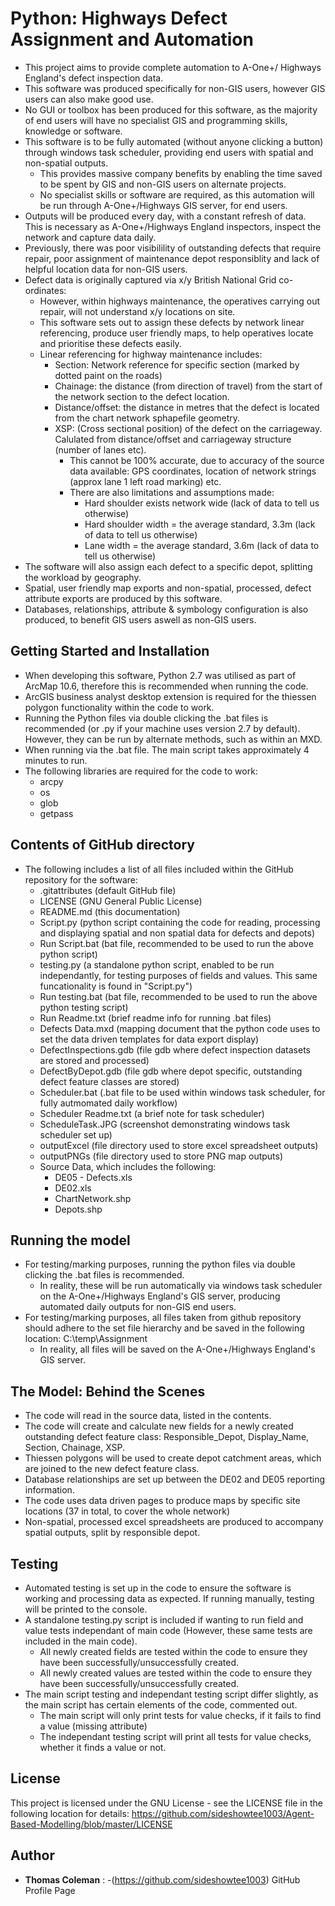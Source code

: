 # Python: Highways Defect Assignment and Automation

- This project aims to provide complete automation to A-One+/ Highways England's defect inspection data.
- This software was produced specifically for non-GIS users, however GIS users can also make good use.
- No GUI or toolbox has been produced for this software, as the majority of end users will have no specialist GIS and programming skills, knowledge or software.
- This software is to be fully automated (without anyone clicking a button) through windows task scheduler, providing end users with spatial and non-spatial outputs.
	- This provides massive company benefits by enabling the time saved to be spent by GIS and non-GIS users on alternate projects.
	- No specialist skills or software are required, as this automation will be run through A-One+/Highways GIS server, for end users.
- Outputs will be produced every day, with a constant refresh of data. This is necessary as A-One+/Highways England inspectors, inspect the network and capture data daily.
- Previously, there was poor visibilility of outstanding defects that require repair, poor assignment of maintenance depot responsiblity and lack of helpful location data for non-GIS users.
- Defect data is originally captured via x/y British National Grid co-ordinates:
	- However, within highways maintenance, the operatives carrying out repair, will not understand x/y locations on site.
	- This software sets out to assign these defects by network linear referencing, produce user friendly maps, to help operatives locate and prioritise these defects easily.
	- Linear referencing for highway maintenance includes:
		- Section: Network reference for specific section (marked by dotted paint on the roads)
		- Chainage: the distance (from direction of travel) from the start of the network section to the defect location.
		- Distance/offset: the distance in metres that the defect is located from the chart network sphapefile geometry.
		- XSP: (Cross sectional position) of the defect on the carriageway. Calulated from distance/offset and carriageway structure (number of lanes etc).
			- This cannot be 100% accurate, due to accuracy of the source data available: GPS coordinates, location of network strings (approx lane 1 left road marking) etc.
			- There are also limitations and assumptions made:
				- Hard shoulder exists network wide (lack of data to tell us otherwise)
				- Hard shoulder width = the average standard, 3.3m (lack of data to tell us otherwise)
				- Lane width = the average standard, 3.6m (lack of data to tell us otherwise)
- The software will also assign each defect to a specific depot, splitting the workload by geography.
- Spatial, user friendly map exports and non-spatial, processed, defect attribute exports are produced by this software.
- Databases, relationships, attribute & symbology configuration is also produced, to benefit GIS users aswell as non-GIS users.


## Getting Started and Installation

 - When developing this software, Python 2.7 was utilised as part of ArcMap 10.6, therefore this is recommended when running the code.
 - ArcGIS business analyst desktop extension is required for the thiessen polygon functionality within the code to work.
 - Running the Python files via double clicking the .bat files is recommended (or .py if your machine uses version 2.7 by default). However, they can be run by alternate methods, such as within an MXD.
 - When running via the .bat file. The main script takes approximately 4 minutes to run.
 - The following libraries are required for the code to work:
	- arcpy
	- os
	- glob
	- getpass
	
	
## Contents of GitHub directory

- The following includes a list of all files included within the GitHub repository for the software:
	- .gitattributes (default GitHub file)
	- LICENSE (GNU General Public License)
	- README.md (this documentation)
	- Script.py (python script containing the code for reading, processing and displaying spatial and non spatial data for defects and depots)
	- Run Script.bat (bat file, recommended to be used to run the above python script)
	- testing.py (a standalone python script, enabled to be run independantly, for testing purposes of fields and values. This same funcationality is found in "Script.py")
	- Run testing.bat (bat file, recommended to be used to run the above python testing script)
	- Run Readme.txt (brief readme info for running .bat files)
	- Defects Data.mxd (mapping document that the python code uses to set the data driven templates for data export display)
	- DefectInspections.gdb (file gdb where defect inspection datasets are stored and processed)
	- DefectByDepot.gdb (file gdb where depot specific, outstanding defect feature classes are stored)
	- Scheduler.bat (.bat file to be used within windows task scheduler, for fully autmomated daily workflow)
	- Scheduler Readme.txt (a brief note for task scheduler)
	- ScheduleTask.JPG (screenshot demonstrating windows task scheduler set up)
	- outputExcel (file directory used to store excel spreadsheet outputs)
	- outputPNGs (file directory used to store PNG map outputs)
	- Source Data, which includes the following:
		- DE05 - Defects.xls
		- DE02.xls
		- ChartNetwork.shp
		- Depots.shp
		

## Running the model

- For testing/marking purposes, running the python files via double clicking the .bat files is recommended.
	- In reality, these will be run automatically via windows task scheduler on the A-One+/Highways England's GIS server, producing automated daily outputs for non-GIS end users.
- For testing/marking purposes, all files taken from github repository should adhere to the set file hierarchy and be saved in the following location: C:\temp\Assignment
	- In reality, all files will be saved on the A-One+/Highways England's GIS server.
	
	
## The Model: Behind the Scenes

- The code will read in the source data, listed in the contents.
- The code will create and calculate new fields for a newly created outstanding defect feature class: Responsible_Depot, Display_Name, Section, Chainage, XSP.
- Thiessen polygons will be used to create depot catchment areas, which are joined to the new defect feature class.
- Database relationships are set up between the DE02 and DE05 reporting information.
- The code uses data driven pages to produce maps by specific site locations (37 in total, to cover the whole network)
- Non-spatial, processed excel spreadsheets are produced to accompany spatial outputs, split by responsible depot.

	
	
## Testing

- Automated testing is set up in the code to ensure the software is working and processing data as expected. If running manually, testing will be printed to the console.
- A standalone testing.py script is included if wanting to run field and value tests independant of main code (However, these same tests are included in the main code).
	- All newly created fields are tested within the code to ensure they have been successfully/unsuccessfully created.
	- All newly created values are tested within the code to ensure they have been successfully/unsuccessfully created.
- The main script testing and independant testing script differ slightly, as the main script has certain elements of the code, commented out.
	- The main script will only print tests for value checks, if it fails to find a value (missing attribute)
	- The independant testing script will print all tests for value checks, whether it finds a value or not.
	
## License

This project is licensed under the GNU License - see the LICENSE file in the following location for details: https://github.com/sideshowtee1003/Agent-Based-Modelling/blob/master/LICENSE


## Author

- **Thomas Coleman** : 
	-(https://github.com/sideshowtee1003) GitHub Profile Page
